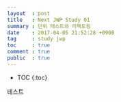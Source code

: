 ```yaml
---
layout  : post
title   : Next JWP Study 01
summary : 단위 테스트와 리팩토링
date    : 2017-04-05 21:52:28 +0900
tag     : study jwp
toc     : true
comment : true
public  : true
---
```

* TOC
{:toc}

테스트
